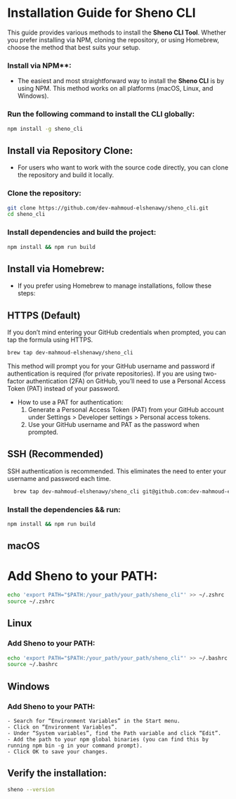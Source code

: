 # Installation Guide for Sheno CLI

This guide provides various methods to install the **Sheno CLI Tool**. Whether you prefer installing via NPM, cloning the repository, or using Homebrew, choose the method that best suits your setup.

### Install via NPM**:

- The easiest and most straightforward way to install the **Sheno CLI** is by using NPM. This method works on all platforms (macOS, Linux, and Windows).

### Run the following command to install the CLI globally:

   ```bash
   npm install -g sheno_cli
   ```

## Install via Repository Clone:

- For users who want to work with the source code directly, you can clone the repository and build it locally.

### Clone the repository:
  
```bash
git clone https://github.com/dev-mahmoud-elshenawy/sheno_cli.git
cd sheno_cli
```

### Install dependencies and build the project:
  
```bash
npm install && npm run build
```
   
## Install via Homebrew:

- If you prefer using Homebrew to manage installations, follow these steps:

  
## HTTPS (Default)

If you don’t mind entering your GitHub credentials when prompted, you can tap the formula using HTTPS.

   ```bash
   brew tap dev-mahmoud-elshenawy/sheno_cli 
   ```

This method will prompt you for your GitHub username and password if authentication is required (for private repositories). If you are using two-factor authentication (2FA) on GitHub, you’ll need to use a Personal Access Token (PAT) instead of your password.

- How to use a PAT for authentication:
  1. Generate a Personal Access Token (PAT) from your GitHub account under Settings > Developer settings > Personal access tokens.
  2. Use your GitHub username and PAT as the password when prompted.

## SSH (Recommended)

SSH authentication is recommended. This eliminates the need to enter your username and password each time.

 ```bash
   brew tap dev-mahmoud-elshenawy/sheno_cli git@github.com:dev-mahmoud-elshenawy/sheno_cli.git
   ```

### Install the dependencies && run:

   ```bash
   npm install && npm run build
   ```   

## macOS

# Add Sheno to your PATH:
   
   ```bash
   echo 'export PATH="$PATH:/your_path/your_path/sheno_cli"' >> ~/.zshrc
   source ~/.zshrc
   ```

## Linux

### Add Sheno to your PATH:
   
   ```bash
   echo 'export PATH="$PATH:/your_path/your_path/sheno_cli"' >> ~/.bashrc
   source ~/.bashrc
   ```
   
## Windows

### Add Sheno to your PATH:
	- Search for “Environment Variables” in the Start menu.
	- Click on “Environment Variables”.
	- Under “System variables”, find the Path variable and click “Edit”.
	- Add the path to your npm global binaries (you can find this by running npm bin -g in your command prompt).
	- Click OK to save your changes.

## Verify the installation:
   
   ```bash
   sheno --version
   ```